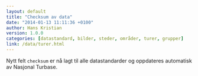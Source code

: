 ```yaml
---
layout: default
title: "Checksum av data"
date: "2014-01-13 11:11:36 +0100"
author: Hans Kristian
version: 1.0.0
categories: [datastandard, bilder, steder, områder, turer, grupper]
link: /data/turer.html
---
```


Nytt felt `checksum` er nå lagt til alle datastandarder og oppdateres automatisk
av Nasjonal Turbase.

